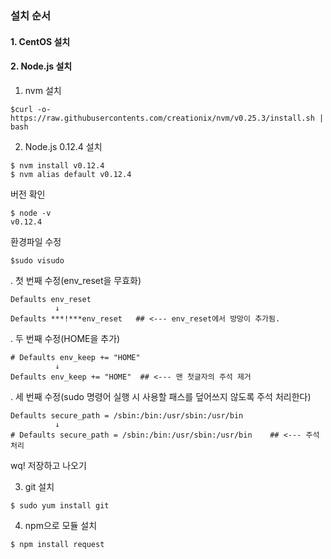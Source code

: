 ### 설치 순서
#### 1. CentOS 설치
#### 2. Node.js 설치

1) nvm 설치
~~~
$curl -o- https://raw.githubusercontents.com/creationix/nvm/v0.25.3/install.sh | bash
~~~
2) Node.js 0.12.4 설치
~~~
$ nvm install v0.12.4
$ nvm alias default v0.12.4
~~~
버전 확인
~~~
$ node -v
v0.12.4
~~~
환경파일 수정
~~~
$sudo visudo
~~~

. 첫 번째 수정(env_reset을 무효화)
~~~
Defaults env_reset
          ↓
Defaults ***!***env_reset   ## <--- env_reset에서 방망이 추가됨.
~~~

. 두 번째 수정(HOME을 추가)
~~~
# Defaults env_keep += "HOME"
          ↓
Defaults env_keep += "HOME"  ## <--- 맨 첫글자의 주석 제거
~~~

. 세 번째 수정(sudo 명령어 실행 시 사용할 패스를 덮어쓰지 않도록 주석 처리한다)
~~~
Defaults secure_path = /sbin:/bin:/usr/sbin:/usr/bin
          ↓
# Defaults secure_path = /sbin:/bin:/usr/sbin:/usr/bin    ## <--- 주석처리
~~~

wq! 저장하고 나오기


3) git 설치
~~~
$ sudo yum install git
~~~

4) npm으로 모듈 설치
~~~
$ npm install request
~~~

